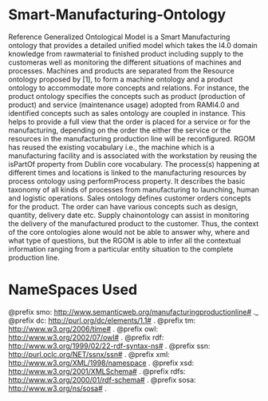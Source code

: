 # Smart-Manufacturing-Ontology

Reference Generalized Ontological Model is a Smart Manufacturing ontology that provides  a  detailed  unified model  which  takes  the  I4.0  domain  knowledge  from  rawmaterial to finished product including supply to the customeras  well  as  monitoring  the  different  situations  of  machines and  processes.  Machines  and  products  are  separated  from the  Resource  ontology proposed by [1],  to  form  a  machine  ontology and a product ontology to accommodate more concepts and relations.  For  instance,  the  product  ontology  specifies  the concepts such as product (production of product) and service (maintenance usage) adopted from RAMI4.0 and identified concepts such as sales ontology are coupled in instance. This helps to provide a full view that the order is placed for a service or for the manufacturing, depending on the order the either the service or the resources in the manufacturing production line  will  be  reconfigured.  RGOM  has  reused  the  existing vocabulary i.e., the machine which is a manufacturing facility and  is  associated  with  the  workstation  by  reusing  the isPartOf property from Dublin core vocabulary. The process(s) happening  at  different  times  and  locations  is  linked  to  the manufacturing resources by process ontology using performProcess property. It describes the basic taxonomy of all kinds of  processes  from  manufacturing  to  launching,  human  and logistic operations. Sales ontology defines customer orders concepts for the product. The order can have various concepts such  as  design,  quantity,  delivery  date  etc.  Supply  chainontology can assist in monitoring the delivery of the manufactured product to the customer. Thus, the context of the core ontologies alone would not be able to answer why, where and what  type  of  questions,  but  the  RGOM  is  able  to  infer  all the contextual information ranging from a particular entity situation  to  the  complete  production  line. 

# NameSpaces Used

@prefix smo: <http://www.semanticweb.org/manufacturingproductionline#> ._
@prefix dc: <http://purl.org/dc/elements/1.1#> .
@prefix tm: <http://www.w3.org/2006/time#> .
@prefix owl: <http://www.w3.org/2002/07/owl#> .
@prefix rdf: <http://www.w3.org/1999/02/22-rdf-syntax-ns#> .
@prefix ssn: <http://purl.oclc.org/NET/ssnx/ssn#> .
@prefix xml: <http://www.w3.org/XML/1998/namespace> .
@prefix xsd: <http://www.w3.org/2001/XMLSchema#> .
@prefix rdfs: <http://www.w3.org/2000/01/rdf-schema#> .
@prefix sosa: <http://www.w3.org/ns/sosa#> .
